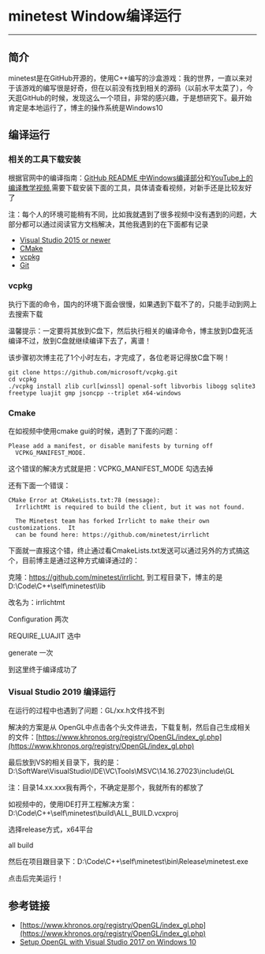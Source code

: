 # minetest Window编译运行
***
## 简介
minetest是在GitHub开源的，使用C++编写的沙盒游戏：我的世界，一直以来对于该游戏的编写很是好奇，但在以前没有找到相关的源码（以前水平太菜了），今天逛GitHub的时候，发现这么一个项目，非常的感兴趣，于是想研究下。最开始肯定是本地运行了，博主的操作系统是Windows10

## 编译运行
### 相关的工具下载安装
根据官网中的编译指南：[GitHub README 中Windows编译部分](https://github.com/minetest/minetest)和[YouTube上的编译教学视频](https://www.youtube.com/watch?v=B4QnlJozFoM),需要下载安装下面的工具，具体请查看视频，对新手还是比较友好了

注：每个人的环境可能稍有不同，比如我就遇到了很多视频中没有遇到的问题，大部分都可以通过阅读官方文档解决，其他我遇到的在下面都有记录

- [Visual Studio 2015 or newer](https://visualstudio.microsoft.com)
- [CMake](https://cmake.org/download/)
- [vcpkg](https://github.com/Microsoft/vcpkg)
- [Git](https://git-scm.com/downloads)

### vcpkg
执行下面的命令，国内的环境下面会很慢，如果遇到下载不了的，只能手动到网上去搜索下载

温馨提示：一定要将其放到C盘下，然后执行相关的编译命令，博主放到D盘死活编译不过，放到C盘就继续编译下去了，离谱！

该步骤初次博主花了1个小时左右，才完成了，各位老哥记得放C盘下啊！

```shell script
git clone https://github.com/microsoft/vcpkg.git
cd vcpkg
./vcpkg install zlib curl[winssl] openal-soft libvorbis libogg sqlite3 freetype luajit gmp jsoncpp --triplet x64-windows
```

### Cmake
在如视频中使用cmake gui的时候，遇到了下面的问题：

```
Please add a manifest, or disable manifests by turning off
  VCPKG_MANIFEST_MODE.
```

这个错误的解决方式就是把：VCPKG_MANIFEST_MODE 勾选去掉

还有下面一个错误：

```
CMake Error at CMakeLists.txt:78 (message):
  IrrlichtMt is required to build the client, but it was not found.

  The Minetest team has forked Irrlicht to make their own customizations.  It
  can be found here: https://github.com/minetest/irrlicht
```

下面就一直报这个错，终止通过看CmakeLists.txt发送可以通过另外的方式搞这个，目前博主是通过这种方式编译通过的：

克隆：https://github.com/minetest/irrlicht, 到工程目录下，博主的是 D:\Code\C++\self\minetest\lib

改名为：irrlichtmt

Configuration 两次

REQUIRE_LUAJIT 选中

generate 一次

到这里终于编译成功了

### Visual Studio 2019 编译运行
在运行的过程中也遇到了问题：GL/xx.h文件找不到

解决的方案是从 OpenGL中点击各个头文件进去，下载复制，然后自己生成相关的文件：[https://www.khronos.org/registry/OpenGL/index_gl.php](https://www.khronos.org/registry/OpenGL/index_gl.php)

最后放到VS的相关目录下，我的是：D:\SoftWare\VisualStudio\IDE\VC\Tools\MSVC\14.16.27023\include\GL

注：目录14.xx.xxx我有两个，不确定是那个，我就所有的都放了

如视频中的，使用IDE打开工程解决方案：D:\Code\C++\self\minetest\build\ALL_BUILD.vcxproj

选择release方式，x64平台

all build

然后在项目跟目录下：D:\Code\C++\self\minetest\bin\Release\minetest.exe

点击后完美运行！

## 参考链接
- [https://www.khronos.org/registry/OpenGL/index_gl.php](https://www.khronos.org/registry/OpenGL/index_gl.php)
- [Setup OpenGL with Visual Studio 2017 on Windows 10](https://www.absingh.com/opengl/)